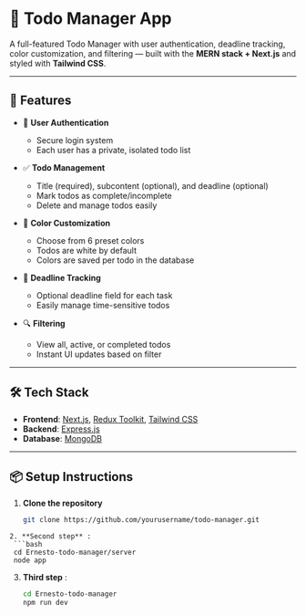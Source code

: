 # 📝 Todo Manager App

A full-featured Todo Manager with user authentication, deadline tracking, color customization, and filtering — built with the **MERN stack + Next.js** and styled with **Tailwind CSS**.

---

## 🚀 Features

- 🔐 **User Authentication**
  - Secure login system
  - Each user has a private, isolated todo list

- ✅ **Todo Management**
  - Title (required), subcontent (optional), and deadline (optional)
  - Mark todos as complete/incomplete
  - Delete and manage todos easily

- 🎨 **Color Customization**
  - Choose from 6 preset colors
  - Todos are white by default
  - Colors are saved per todo in the database

- 📅 **Deadline Tracking**
  - Optional deadline field for each task
  - Easily manage time-sensitive todos

- 🔍 **Filtering**
  - View all, active, or completed todos
  - Instant UI updates based on filter

---

## 🛠️ Tech Stack

- **Frontend**: [Next.js](https://nextjs.org/), [Redux Toolkit](https://redux-toolkit.js.org/), [Tailwind CSS](https://tailwindcss.com/)
- **Backend**: [Express.js](https://expressjs.com/)
- **Database**: [MongoDB](https://www.mongodb.com/)

---



## 📦 Setup Instructions

1. **Clone the repository**

   ```bash
   git clone https://github.com/yourusername/todo-manager.git
  ```
2. **Second step** :
   ```bash
   cd Ernesto-todo-manager/server
   node app
  ```
3. **Third step** :
   ```bash
   cd Ernesto-todo-manager
   npm run dev
  ```
